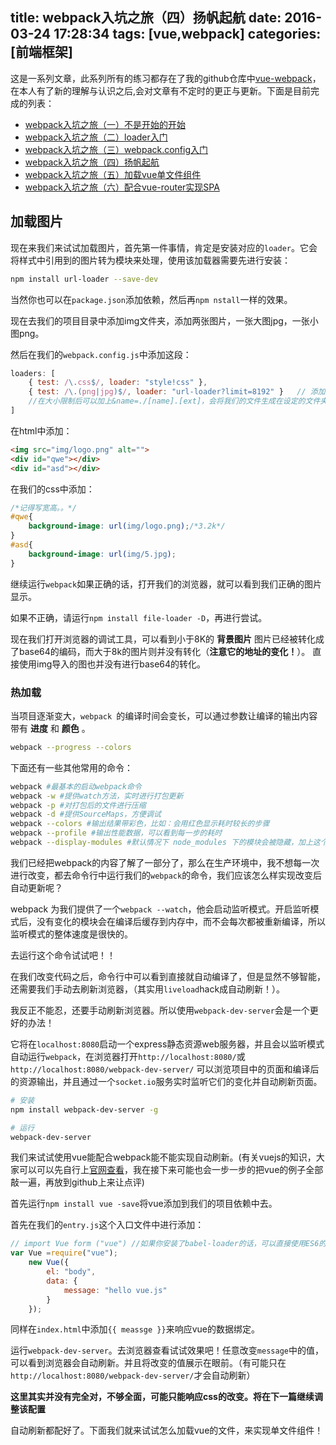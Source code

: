 title: webpack入坑之旅（四）扬帆起航
date: 2016-03-24 17:28:34
tags: [vue,webpack]
categories: [前端框架]
---

这是一系列文章，此系列所有的练习都存在了我的github仓库中[vue-webpack](//github.com/guowenfh/vue-webpack)，在本人有了新的理解与认识之后,会对文章有不定时的更正与更新。下面是目前完成的列表：

- [webpack入坑之旅（一）不是开始的开始](//guowenfh.github.io/2016/03/24/vue-webpack-01-base/)
- [webpack入坑之旅（二）loader入门](//guowenfh.github.io/2016/03/24/vue-webpack-02-deploy/)
- [webpack入坑之旅（三）webpack.config入门](//guowenfh.github.io/2016/03/24/vue-webpack-03-config/)
- [webpack入坑之旅（四）扬帆起航](//guowenfh.github.io/2016/03/24/vue-webpack-04-custom/)
- [webpack入坑之旅（五）加载vue单文件组件](//guowenfh.github.io/2016/03/25/vue-webpack-05-vue/)
- [webpack入坑之旅（六）配合vue-router实现SPA](//guowenfh.github.io/2016/03/28/vue-webpack-06-router/)


## 加载图片

现在来我们来试试加载图片，首先第一件事情，肯定是安装对应的`loader`。它会将样式中引用到的图片转为模块来处理，使用该加载器需要先进行安装：

```sh
npm install url-loader --save-dev
```
当然你也可以在`package.json`添加依赖，然后再`npm nstall`一样的效果。

现在去我们的项目目录中添加img文件夹，添加两张图片，一张大图jpg，一张小图png。

然后在我们的`webpack.config.js`中添加这段：

```js
loaders: [
    { test: /\.css$/, loader: "style!css" },
    { test: /\.(png|jpg)$/, loader: "url-loader?limit=8192" }   // 添加到这！并且会按照文件大小, 或者转化为 base64, 或者单独作为文件
    //在大小限制后可以加上&name=./[name].[ext]，会将我们的文件生成在设定的文件夹下。
]
```
在html中添加：

```html
<img src="img/logo.png" alt="">
<div id="qwe"></div>
<div id="asd"></div>
```

在我们的css中添加：

```css
/*记得写宽高。。*/
#qwe{
    background-image: url(img/logo.png);/*3.2k*/
}
#asd{
    background-image: url(img/5.jpg);
}
```

继续运行`webpack`如果正确的话，打开我们的浏览器，就可以看到我们正确的图片显示。

如果不正确，请运行`npm install file-loader -D`，再进行尝试。

现在我们打开浏览器的调试工具，可以看到小于8K的 **背景图片** 图片已经被转化成了base64的编码，而大于8k的图片则并没有转化（**注意它的地址的变化！**）。
直接使用img导入的图也并没有进行base64的转化。


### 热加载

当项目逐渐变大，`webpack `的编译时间会变长，可以通过参数让编译的输出内容带有 **进度** 和 **颜色** 。

```sh
webpack --progress --colors
```
下面还有一些其他常用的命令：

```sh
webpack #最基本的启动webpack命令
webpack -w #提供watch方法，实时进行打包更新
webpack -p #对打包后的文件进行压缩
webpack -d #提供SourceMaps，方便调试
webpack --colors #输出结果带彩色，比如：会用红色显示耗时较长的步骤
webpack --profile #输出性能数据，可以看到每一步的耗时
webpack --display-modules #默认情况下 node_modules 下的模块会被隐藏，加上这个参数可以显示这些被隐藏的模块
```

我们已经把webpack的内容了解了一部分了，那么在生产环境中，我不想每一次进行改变，都去命令行中运行我们的`webpack`的命令，我们应该怎么样实现改变后自动更新呢？

webpack 为我们提供了一个`webpack --watch`，他会启动监听模式。开启监听模式后，没有变化的模块会在编译后缓存到内存中，而不会每次都被重新编译，所以监听模式的整体速度是很快的。

去运行这个命令试试吧！！

在我们改变代码之后，命令行中可以看到直接就自动编译了，但是显然不够智能，还需要我们手动去刷新浏览器，（其实用`liveload`hack成自动刷新！）。

我反正不能忍，还要手动刷新浏览器。所以使用`webpack-dev-server`会是一个更好的办法！

它将在`localhost:8080`启动一个express静态资源web服务器，并且会以监听模式自动运行`webpack`，在浏览器打开`http://localhost:8080/`或 `http://localhost:8080/webpack-dev-server/` 可以浏览项目中的页面和编译后的资源输出，并且通过一个`socket.io`服务实时监听它们的变化并自动刷新页面。

```sh
# 安装
npm install webpack-dev-server -g

# 运行
webpack-dev-server
```
我们来试试使用vue能配合webpack能不能实现自动刷新。(有关vuejs的知识，大家可以可以先自行上[官网查看](//cn.vuejs.org/guide/)，我在接下来可能也会一步一步的把vue的例子全部敲一遍，再放到github上来让点评)

首先运行`npm install vue -save`将vue添加到我们的项目依赖中去。

首先在我们的`entry.js`这个入口文件中进行添加：

```js
// import Vue form ("vue") //如果你安装了babel-loader的话，可以直接使用ES6的语法
var Vue =require("vue");
    new Vue({
        el: "body",
        data: {
            message: "hello vue.js"
        }
    });

```

同样在`index.html`中添加`{{ meassge }}`来响应vue的数据绑定。

运行`webpack-dev-server`。去浏览器查看试试效果吧！任意改变`message`中的值，可以看到浏览器会自动刷新。并且将改变的值展示在眼前。（有可能只在`http://localhost:8080/webpack-dev-server/`才会自动刷新）

**这里其实并没有完全对，不够全面，可能只能响应css的改变。将在下一篇继续调整该配置**

自动刷新都配好了。下面我们就来试试怎么加载vue的文件，来实现单文件组件！
